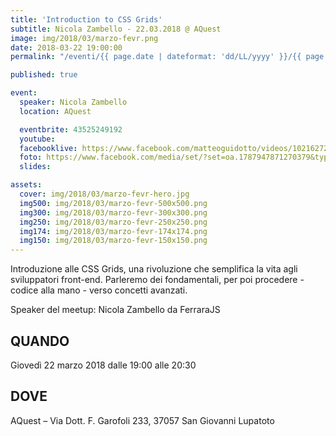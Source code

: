 ```yaml
---
title: 'Introduction to CSS Grids'
subtitle: Nicola Zambello - 22.03.2018 @ AQuest
image: img/2018/03/marzo-fevr.png
date: 2018-03-22 19:00:00
permalink: "/eventi/{{ page.date | dateformat: 'dd/LL/yyyy' }}/{{ page.fileSlug | slug }}/index.html"

published: true

event:
  speaker: Nicola Zambello
  location: AQuest

  eventbrite: 43525249192
  youtube:
  facebooklive: https://www.facebook.com/matteoguidotto/videos/10216272695953952/
  foto: https://www.facebook.com/media/set/?set=oa.1787947871270379&type=3
  slides:

assets:
  cover: img/2018/03/marzo-fevr-hero.jpg
  img500: img/2018/03/marzo-fevr-500x500.png
  img300: img/2018/03/marzo-fevr-300x300.png
  img250: img/2018/03/marzo-fevr-250x250.png
  img174: img/2018/03/marzo-fevr-174x174.png
  img150: img/2018/03/marzo-fevr-150x150.png
---
```


Introduzione alle CSS Grids, una rivoluzione che semplifica la vita agli sviluppatori front-end. Parleremo dei fondamentali, per poi procedere - codice alla mano - verso concetti avanzati.

Speaker del meetup: Nicola Zambello da FerraraJS

## QUANDO

Giovedì 22 marzo 2018 dalle 19:00 alle 20:30

## DOVE

AQuest – Via Dott. F. Garofoli 233, 37057 San Giovanni Lupatoto
